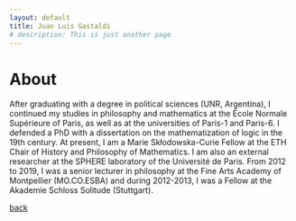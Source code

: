 ```yaml
---
layout: default
title: Juan Luis Gastaldi
# description: This is just another page
---
```


# About

After graduating with a degree in political sciences (UNR, Argentina), I continued my studies in philosophy and mathematics at the École Normale Supérieure of Paris, as well as at the universities of Paris-​1 and Paris-​6. I defended a PhD with a dissertation on the mathematization of logic in the 19th century. At present, I am a Marie Skłodowska-​Curie Fellow at the ETH Chair of History and Philosophy of Mathematics. I am also an external researcher at the SPHERE laboratory of the Université de Paris. From 2012 to 2019, I was a senior lecturer in philosophy at the Fine Arts Academy of Montpellier (MO.CO.ESBA) and during 2012-​2013, I was a Fellow at the Akademie Schloss Solitude (Stuttgart).




[back](./)
